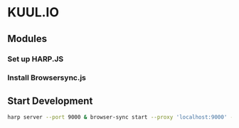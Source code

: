 # KUUL.IO
## Modules

### Set up HARP.JS

### Install Browsersync.js

## Start Development
```BASH
harp server --port 9000 & browser-sync start --proxy 'localhost:9000' --files '**/*.jade, **/*.md, **/*.less'
```